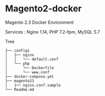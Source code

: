# Magento2-docker
Magento 2.3 Docker Environment

Services  : Nginx 1.14, PHP 7.2-fpm, MySQL 5.7

Tree
```
├── configs
│   ├── nginx
│   │   └── default.conf
│   └── php
│       └── Dockerfile
│       └── www.conf
├── docker-compose.yml
├── magento23
│   ├── nginx.conf.sample
└── Readme.md
```
